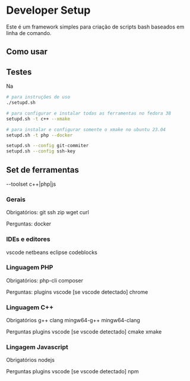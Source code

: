 # Developer Setup

Este é um framework simples para criação de scripts bash baseados em linha de comando.

## Como usar



## Testes

Na 
```bash
# para instruções de uso
./setupd.sh

# para configurar e instalar todas as ferramentas no fedora 38
setupd.sh -t c++ --xmake

# para instalar e configurar somente o xmake no ubuntu 23.04
setupd.sh -t php --docker

setupd.sh --config git-commiter
setupd.sh --config ssh-key
```

## Set de ferramentas

--toolset c++|php|js

### Gerais

Obrigatórios:
git ssh zip wget curl 

Perguntas: 
docker

### IDEs e editores

vscode
netbeans
eclipse
codeblocks

### Linguagem PHP

Obrigatórios:
php-cli
composer

Perguntas:
plugins vscode [se vscode detectado]
chrome

### Linguagem C++

Obrigatórios
g++
clang
mingw64-g++
mingw64-clang

Perguntas
plugins vscode [se vscode detectado]
cmake
xmake

### Lingagem Javascript

Obrigatórios
nodejs

Perguntas
plugins vscode [se vscode detectado]
npm

